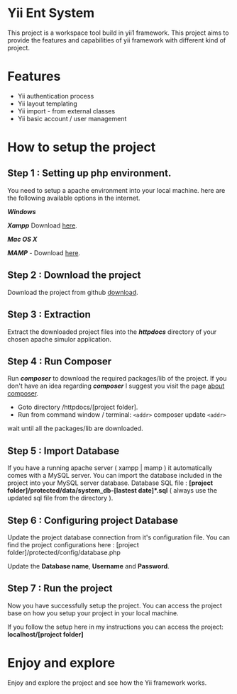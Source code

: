 # Yii Ent System
This project is a workspace tool build in yii1 framework. This project aims to provide the features and capabilities of yii framework with different kind of project.

# Features
* Yii authentication process
* Yii layout templating
* Yii import - from external classes
* Yii basic account / user management

# How to setup the project

## Step 1 : Setting up php environment.
You need to setup a apache environment into your local machine. here are the following available options in the internet.

***Windows***

***Xampp*** Download [here](https://www.apachefriends.org/index.html).

***Mac OS X*** 

***MAMP*** - Download [here](https://www.mamp.info/en/).

## Step 2 : Download the project
Download the project from github [download](https://github.com/RickAQ-Dev/yii1_ent_system).

## Step 3 : Extraction
Extract the downloaded project files into the ***httpdocs*** directory of your chosen apache simulor application.

## Step 4 : Run Composer
Run ***composer*** to download the required packages/lib of the project. If you don't have an idea regarding ***composer*** I suggest you visit the page [about composer](https://getcomposer.org/doc/00-intro.md).

* Goto directory /httpdocs/[project folder].
* Run from command window / terminal:
`<addr>` composer update `<addr>`

wait until all the packages/lib are downloaded.

## Step 5 : Import Database
If you have a running apache server ( xampp | mamp ) it automatically comes with a MySQL server.
You can import the database included in the project into your MySQL server database.
Database SQL file : **[project folder]/protected/data/system_db-[lastest date]*.sql** ( always use the updated sql file from the directory ).

## Step 6 : Configuring project Database
Update the project database connection from it's configuration file.
You can find the project configurations here : [project folder]/protected/config/database.php

Update the **Database name**, **Username** and **Password**.

## Step 7 : Run the project
Now you have successfully setup the project. You can access the project base on how you setup your project in your local machine.

If you follow the setup here in my instructions you can access the project: **localhost/[project folder]**

# Enjoy and explore 
Enjoy and explore the project and see how the Yii framework works.
